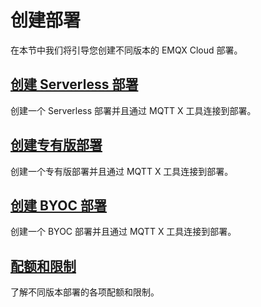 # 创建部署

在本节中我们将引导您创建不同版本的 EMQX Cloud 部署。

## [创建 Serverless 部署](./serverless.md)
创建一个 Serverless 部署并且通过 MQTT X 工具连接到部署。


## [创建专有版部署](./dedicated.md)
创建一个专有版部署并且通过 MQTT X 工具连接到部署。


## [创建 BYOC 部署](./byoc.md)
创建一个 BYOC 部署并且通过 MQTT X 工具连接到部署。

## [配额和限制](./restriction.md)
了解不同版本部署的各项配额和限制。